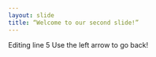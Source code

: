 ```yaml
---
layout: slide
title: “Welcome to our second slide!”
---
```

Editing line 5
Use the left arrow to go back!
